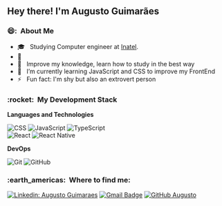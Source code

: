 <h2>Hey there! I'm Augusto Guimarães </h2>

<h3> 😄: &nbsp;About Me </h3>

- 🎓 &nbsp; Studying Computer engineer at <a href="https://inatel.br/home/">Inatel</a>.
- 🔭 &nbsp;
- 🤔 &nbsp; Improve my knowledge, learn how to study in the best way
- 🌱 &nbsp; I’m currently learning JavaScript and CSS to improve my FrontEnd
- ⚡ &nbsp; Fun fact: I'm shy but also an extrovert person

<h3> :rocket: &nbsp;My Development Stack </h3>

**Languages and Technologies**

  ![CSS](https://img.shields.io/badge/-CSS-333333?style=flat&logo=CSS3&logoColor=1572B6)
  ![JavaScript](https://img.shields.io/badge/-JavaScript-333333?style=flat&logo=javascript)
  ![TypeScript](https://img.shields.io/badge/-TypeScript-333333?style=flat&logo=typescript)
  <br/> 
  ![React](https://img.shields.io/badge/-React-333333?style=flat&logo=react)
  ![React Native](https://img.shields.io/badge/-React%20Native-333333?style=flat&logo=react)
  <br/>
  
  **DevOps**

  ![Git](https://img.shields.io/badge/-Git-333333?style=flat&logo=git)
  ![GitHub](https://img.shields.io/badge/-GitHub-333333?style=flat&logo=github)
  
  <h3> :earth_americas: &nbsp;Where to find me: </h3> 

[![Linkedin: Augusto Guimaraes](https://img.shields.io/badge/-AugustoGuimaraes-blue?style=flat-square&logo=Linkedin&logoColor=white&link=https://www.linkedin.com/in/augusto-guimaraes-93468116a/)](https://www.linkedin.com/in/augusto-guimaraes-93468116a/)
[![Gmail Badge](https://img.shields.io/badge/-augusto_guimaraes@gec.inatel.br-006bed?style=flat-square&logo=Gmail&logoColor=white&link=mailto:augusto_guimaraes@gec.inatel.br)](mailto:augusto_guimaraes@gec.inatel.br)
[![GitHub Augusto]( https://img.shields.io/github/followers/augustinho2?label=follow&style=social)](https://github.com/augustinho2)
